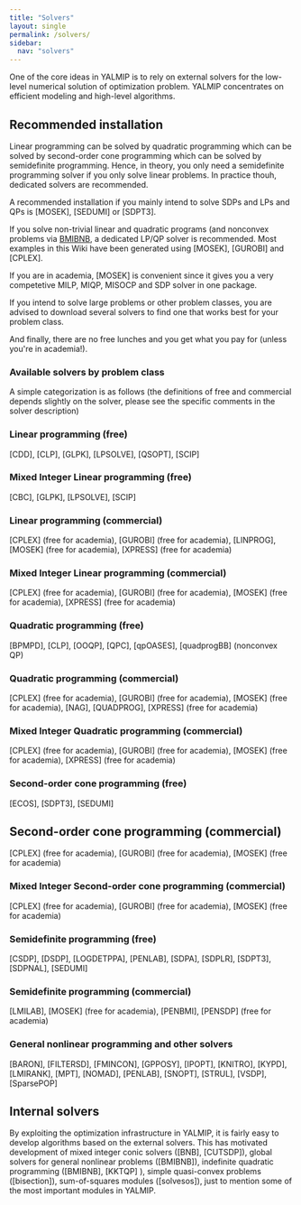 ```yaml
---
title: "Solvers"
layout: single
permalink: /solvers/
sidebar:
  nav: "solvers"
---
```


One of the core ideas in YALMIP is to rely on external solvers for the low-level numerical solution of optimization problem. YALMIP concentrates on efficient modeling and high-level algorithms.

## Recommended installation

Linear programming can be solved by quadratic programming which can be solved by second-order cone programming which can be solved by semidefinite programming. Hence, in theory, you only need a semidefinite programming solver if you only solve linear problems. In practice thouh, dedicated solvers are recommended.

A recommended installation if you mainly intend to solve SDPs and LPs and QPs is [MOSEK], [SEDUMI] or [SDPT3].

If you solve non-trivial linear and quadratic programs (and nonconvex problems via [BMIBNB](bminb/), a dedicated LP/QP solver is recommended. Most examples in this Wiki have been generated using [MOSEK], [GUROBI] and [CPLEX].

If you are in academia, [MOSEK] is convenient since it gives you a very competetive MILP, MIQP, MISOCP and SDP solver in one package.

If you intend to solve large problems or other problem classes, you are advised to download several solvers to find one that works best for your problem class.

And finally, there are no free lunches and you get what you pay for (unless you're in academia!).

### Available solvers by problem class

A simple categorization is as follows (the definitions of free and commercial depends slightly on the solver, please see the specific comments in the solver description)

### Linear programming (free)
[CDD], [CLP], [GLPK], [LPSOLVE], [QSOPT], [SCIP]

### Mixed Integer Linear programming (free)
[CBC], [GLPK], [LPSOLVE], [SCIP]

### Linear programming (commercial)
[CPLEX] (free for academia), [GUROBI] (free for academia), [LINPROG], [MOSEK] (free for academia), [XPRESS] (free for academia)

### Mixed Integer Linear programming (commercial)
[CPLEX] (free for academia), [GUROBI] (free for academia), [MOSEK] (free for academia), [XPRESS] (free for academia)

### Quadratic programming (free)
[BPMPD], [CLP], [OOQP], [QPC], [qpOASES], [quadprogBB] (nonconvex QP)

### Quadratic programming (commercial)
[CPLEX] (free for academia), [GUROBI] (free for academia), [MOSEK] (free for academia), [NAG], [QUADPROG], [XPRESS] (free for academia)

### Mixed Integer Quadratic programming (commercial)
[CPLEX] (free for academia), [GUROBI] (free for academia), [MOSEK] (free for academia), [XPRESS] (free for academia)

### Second-order cone programming (free)

[ECOS], [SDPT3], [SEDUMI]

## Second-order cone programming (commercial)

[CPLEX] (free for academia), [GUROBI] (free for academia), [MOSEK] (free for academia)

### Mixed Integer Second-order cone programming (commercial)

[CPLEX] (free for academia), [GUROBI] (free for academia), [MOSEK] (free for academia)

### Semidefinite programming (free)

[CSDP], [DSDP], [LOGDETPPA], [PENLAB], [SDPA], [SDPLR], [SDPT3], [SDPNAL], [SEDUMI]

### Semidefinite programming (commercial)

[LMILAB], [MOSEK] (free for academia), [PENBMI], [PENSDP] (free for academia)

### General nonlinear programming and other solvers

[BARON], [FILTERSD], [FMINCON], [GPPOSY], [IPOPT], [KNITRO], [KYPD], [LMIRANK], [MPT], [NOMAD], [PENLAB], [SNOPT], [STRUL], [VSDP], [SparsePOP]

## Internal solvers

By exploiting the optimization infrastructure in YALMIP, it is fairly easy to develop algorithms based on the external solvers. This has motivated development of mixed integer conic solvers ([BNB], [CUTSDP]), global solvers for general nonlinear problems ([BMIBNB]), indefinite quadratic programming ([BMIBNB], [KKTQP] ), simple quasi-convex problems ([bisection]), sum-of-squares modules ([solvesos]), just to mention some of the most important modules in YALMIP.

